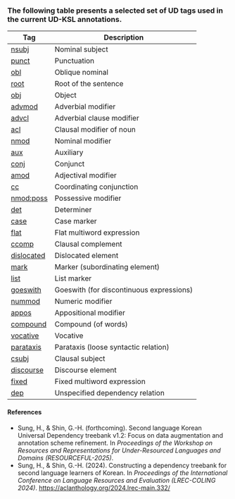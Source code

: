 ### The following table presents a selected set of UD tags used in the current UD-KSL annotations.

| Tag | Description |
| --- | ----------- |
| [nsubj](./ud-des/nsubj.md) | Nominal subject |
| [punct](./ud-des/punct.md) | Punctuation |
| [obl](./ud-des/obl.md) | Oblique nominal |
| [root](./ud-des/root.md) | Root of the sentence |
| [obj](./ud-des/obj.md) | Object |
| [advmod](./ud-des/advmod.md) | Adverbial modifier |
| [advcl](./ud-des/advcl.md) | Adverbial clause modifier |
| [acl](./ud-des/acl.md) | Clausal modifier of noun |
| [nmod](./ud-des/nmod.md) | Nominal modifier |
| [aux](./ud-des/aux.md) | Auxiliary |
| [conj](./ud-des/conj.md) | Conjunct |
| [amod](./ud-des/amod.md) | Adjectival modifier |
| [cc](./ud-des/cc.md) | Coordinating conjunction |
| [nmod:poss](./ud-des/nmod_poss.md) | Possessive modifier |
| [det](./ud-des/det.md) | Determiner |
| [case](./ud-des/case.md) | Case marker |
| [flat](./ud-des/flat.md) | Flat multiword expression |
| [ccomp](./ud-des/ccomp.md) | Clausal complement |
| [dislocated](./ud-des/dislocated.md) | Dislocated element |
| [mark](./ud-des/mark.md) | Marker (subordinating element) |
| [list](./ud-des/list.md) | List marker |
| [goeswith](./ud-des/goeswith.md) | Goeswith (for discontinuous expressions) |
| [nummod](./ud-des/nummod.md) | Numeric modifier |
| [appos](./ud-des/appos.md) | Appositional modifier |
| [compound](./ud-des/compound.md) | Compound (of words) |
| [vocative](./ud-des/vocative.md) | Vocative |
| [parataxis](./ud-des/parataxis.md) | Parataxis (loose syntactic relation) |
| [csubj](./ud-des/csubj.md) | Clausal subject |
| [discourse](./ud-des/discourse.md) | Discourse element |
| [fixed](./ud-des/fixed.md) | Fixed multiword expression |
| [dep](./ud-des/dep.md) | Unspecified dependency relation |

#### References

- Sung, H., & Shin, G.-H. (forthcoming). Second language Korean Universal Dependency treebank v1.2: Focus on data augmentation and annotation scheme refinement. In *Proceedings of the Workshop on Resources and Representations for Under-Resourced Languages and Domains (RESOURCEFUL-2025)*.
- Sung, H., & Shin, G.-H. (2024). Constructing a dependency treebank for second language learners of Korean. In *Proceedings of the International Conference on Language Resources and Evaluation (LREC-COLING 2024)*. https://aclanthology.org/2024.lrec-main.332/
